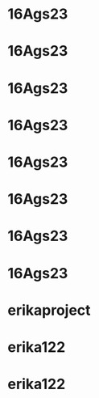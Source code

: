 # 16Ags23
# 16Ags23
# 16Ags23
# 16Ags23
# 16Ags23
# 16Ags23
# 16Ags23
# 16Ags23
# erikaproject
# erika122
# erika122
